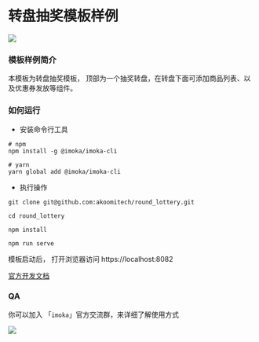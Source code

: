 # 转盘抽奖模板样例

![](https://static.imoka.cn/a/i/@imk_akoomi/round_lottery/0.0.1/snapshot/91868ae3-9cb9-4a79-996a-9b4aa90f5798.png_w240.png)

### 模板样例简介

本模板为转盘抽奖模板， 顶部为一个抽奖转盘，在转盘下面可添加商品列表、以及优惠券发放等组件。

### 如何运行

* 安装命令行工具

```
# npm
npm install -g @imoka/imoka-cli 

# yarn
yarn global add @imoka/imoka-cli
```

* 执行操作

```
git clone git@github.com:akoomitech/round_lottery.git

cd round_lottery

npm install

npm run serve
```

模板启动后， 打开浏览器访问 https://localhost:8082

[官方开发文档](https://kil9pm.yuque.com/org-wiki-kil9pm-ref128/cudlte/cdlvhq7gs8esuel8)

### QA

你可以加入 「`imoka`」官方交流群，来详细了解使用方式

![](https://cdn.imoka.cn/47ryY8HnTj9A/a/img/ONeLuZX6PvnuhoD3R0Tl.jpeg_w320.jpeg)

